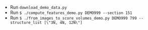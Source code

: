 - Run `download_demo_data.py`
- Run `$ ./compute_features_demo.py DEMO999 --section 151`
- Run `$ ./from_images_to_score_volumes_demo.py DEMO999 799 --structure_list [\"3N, 4N, 12N\"]`

